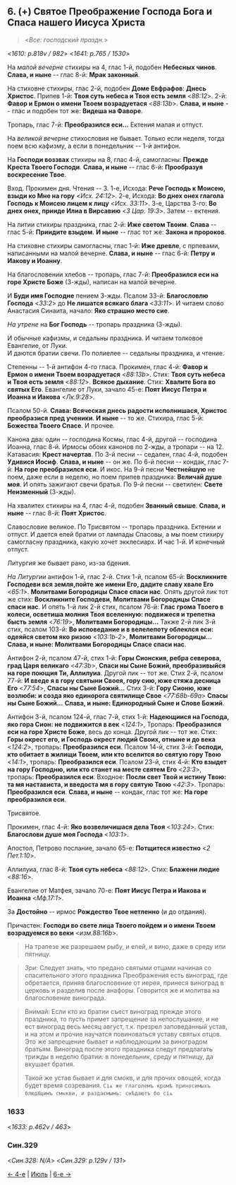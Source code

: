 ## 6. (+) Святое Преображение Господа Бога и Спаса нашего Иисуса Христа

> <*Все: господский праздн.*>

<*1610: p.818v / 982*>
<*1641: p.765 / 1530*>

На *малой вечерне* стихиры на 4, глас 1-й, подобен **Небесных чинов**. 
**Слава, и ныне** -- глас 8-й: **Мрак законный**.

На стиховне стихиры, глас 2-й, подобен **Доме Евфрафов**: **Днесь Христос**. 
Припев 1-й: **Твоя суть небеса и Твоя есть земля** <*88:12*>. 
2-й: **Фавор и Ермон о имени Твоем возрадуетася** <*88:13b*>.
**Слава, и ныне** -- глас и подобен тот же: **Видеша на Фаворе**.

Тропарь, глас 7-й: **Преобразился еси...**
Ектения малая и отпуст.

На *великой вечерне* стихословия не бывает. Только если неделя, тогда поем всю кафизму, 
а если в понедельник -- 1-й антифон.

На **Господи воззвах** стихиры на 8, глас 4-й, самогласны: **Прежде Креста Твоего Господи**. 
**Слава, и ныне** -- глас 6-й: **Прообразуя воскресение Твое**.

Вход. Прокимен дня. Чтения -- 3.
1-е, Исхода: **Рече Господь к Моисею, взыди ко Мне на гору** <*Исх. 24:12*>. 
2-е, Исхода: **Во днех онех глагола Господь к Моисею лицем к лицу** <*Исх. 33:11*>.
3-е, Царства 3-го: **Во днех онех, прииде Илиа в Вирсавию** <*3 Цар. 19:3*>.
Затем -- ектения.

На литии стихиры праздника, глас 2-й: **Иже светом Твоим**. 
**Слава** -- глас 5-й: **Приидите взыдем**. 
**И ныне** -- глас тот же: **Закона и пророков**. 

На стиховне стихиры самогласны, глас 1-й: **Иже древле**, с прпевами, написанными 
на малой вечерне. **Слава, и ныне** -- глас 6-й: **Петру и Иакову и Иоанну**.

На благословении хлебов -- тропарь, глас 7-й: **Преобразился еси на горе Христе Боже**
(3-жды), написан на малой вечерне. 

И **Буди имя Господне** пением 3-жды. Псалом 33-й: **Благословлю Господа** <*33:2*> 
до **Не лишатся всякаго блага** <*33:11*>. 
И читаем слово Анастасия Синаита, начало: **Яко страшно место сие**.

*На утрене* на **Бог Господь** -- тропарь праздника (3-жды).

И обычные кафизмы, и седальны праздника. И читаем толковое Евангелие, от Луки.  
И даются братии свечи. По полиелее -- седальны праздника, и чтение.

Степенны -- 1-й антифон 4-го гласа. 
Прокимен, глас 4-й: **Фавор и Ермон о имени Твоем возрадуетася** <*88:13b*>. 
Стих: **Твоя суть небеса и Твоя есть земля** <*88:12*>. 
**Всякое дыхание**. Стих: **Хвалите Бога во святых Его**. 
Евангелие от Луки, зачало 45-е: **Поят Иисус Петра и Иоанна и Иакова** <*Лк.9:28*>.

Псалом 50-й. **Слава: Всяческая днесь радости исполнишася, Христос преобразися пред ученики**. 
**И ныне** -- то же. Стихира, глас 5-й: **Божества Твоего Спасе**. И прочее. 

Канона два: один -- господина Космы, глас 4-й, другой -- господина Иоанна, глас 8-й. 
Ирмосы обоих канонов по 2-жды, а тропари -- на 12. Катавасия: **Крест начертав**. 
По 3-й песни -- седален, глас 4-й, подобен **Удивися Иосиф**. **Слава, и ныне** -- он же. 
По 6-й песни -- кондак, глас 7-й: **На горе преобразился еси**. И икос. 
На 9-й песни **Честнейшую** не поем, даже если в неделю, но поем припев праздника: 
**Величай душе моя**. И опять зажигают свечи братья. 
По 9-й песни -- светилен: **Свете Неизменный** (3-жды). 

На хвалитех стихиры на 4, глас 4-й, подобен **Званный свыше**. 
**Слава, и ныне** -- глас 8-й: **Поят Христос**. 

Славословие великое. По Трисвятом -- тропарь праздника. Ектении и отпуст. 
И дается елей братии от лампады Спасовы, а мы поем стихиру самогласну праздника, 
какую хочет экклесиарх. И час 1-й. И конечный отпуст.

Литургия же бывает рано, из-за бдения.

*На Литургии* антифон 1-й, глас 2-й. 
Стих 1-й, псалом 65-й: **Воскликните Господеви вся земля,пойте же имени Его, дадите славу хвале Его** <*65:1*>. 
**Молитвами Богородицы Спасе спаси нас**. 
Опять другой лик тот же стих: **Воскликните Господеви**, **Молитвами Богородицы Спасе спаси нас**.
И опять 1-й лик 2-й стих, псалом 76-й: **Глас грома Твоего в колеси, осветиша молния 
Твоя вселенную: подвижеся и трепетна бысть земля** <*76:19*>, **Молитвами Богородицы...** 
Также 2-й лик 3-й стих, псалом 103-й: **Во исповедание и в велелепоту облеклся еси: 
одеяйся светом яко ризою** <*103:1b-2*>, **Молитвами Богородицы...**
**Слава, и ныне: Молитвами Богородицы Спасе спаси нас**.

Антифон 2-й, псалом 47-й, стих 1-й: **Горы Сионския, ребра северова, град Царя великаго** <*47:3b*>, 
**Спаси ны Сыне Божий, преобразивыйся на горе поющия Ти, Аллилуиа**. 
Другой лик -- тот же. 
Стих 2-й, псалом 77-й: **И введе я в гору святыни Своея, гору сию, юже стяжа десница Его** <*77:54*>, 
**Спасы ны Сыне Божий...**
Стих 3-й: **Гору Сионю, юже возлюби: и созда яко единорога святилище Свое** <*77:68b-69a*>
**Спасы ны Сыне Божий...** **Слава, и ныне: Единородный Сыне и Слове Божий**. 

Антифон 3-й, псалом 124-й, глас 7-й, стих 1-й: **Надеющиися на Господа, яко гора Сион: не подвижится в век** <*124:1*>,
Тропарь: **Преобразился еси на горе Христе Боже**, весь до конца.
Другой лик -- тот же.
Стих: **Горы окрест его, и Господь окрест людий Своих, отныне и до века** <*124:2*>,
тропарь: **Преобразился еси**.
Псалом 14-й, стих 3-й: **Господи, кто обитает в жилищи Твоем, или кто вселится во святую гору Твою** <*14:1*>,
тропарь: **Преобразился еси**.
Псалом 23-й, стих 4-й: **Кто взыдет на гору Господню, или кто станет на месте святем Его** <*23:3*>,
тропарь: **Преобразился еси**.
Входное: **Посли свет Твой и истину Твою: та мя настависта, и введоста мя в гору святую Твою** <*42:3*>.
Тропарь: **Преобразился еси**. 
**Слава, и ныне** -- кондак, глас тот же: **На горе преобразился еси**. 

Трисвятое. 

Прокимен, глас 4-й: **Яко возвеличишася дела Твоя** <*103:24*>. 
Стих: **Благослови душе моя Господа** <*103:1*>. 

Апостол, Петрово послание, зачало 65-е: **Потщитеся известно** <*2 Пет.1:10*>. 

Аллилуиа, глас 8-й: **Твоя суть небеса** <*88:12*>.
Стих: **Блажени людие** <*88:16*>.

Евангелие от Матфея, зачало 70-е: **Поят Иисус Петра и Иакова и Иоанна** <*Мф.17:1*>.

За **Достойно** -- ирмос **Рождество Твое нетленно** (и до отдания). 

Причастен: **Господи во свете лица Твоего пойдем и о имени Твоем возрадуемся во веки** <*изм.88:16b*>.

> На трапезе же разрешаем рыбу, и елей, и вино, даже в среду или пятницу. 

> *Зри:* Следует знать, что предано святыми отцами начиная со спасительного этого праздника 
> Преображения есть виноград, где обретается, приняв благословение от иерея, принеся 
> виноград в церковь и разделив после анафоры. Говорится же и молитва на благословение 
> винограда.

> Внимай: Если кто из братии съест виноград прежде этого праздника, то пусть примет 
> запрещение за непослушание, и не ест виноград весь месяц август, т.к. презрел 
> заповеданный устав, и на этом и прочие научатся повиноваться уставу святых отцов. 
> Это же запрещение бывает и наблюдающим за виноградом братьям. 
> Виноград после этого праздника следут предлагать трижды в неделю братии: в 
> понедельник, среду и пятницу, да вкушает братия. 
>  
> Такой же устав бывает и для смокв, и для прочих овощей, когда будет время созревания. 
> `Сіѧ же глаголемъ кромѣ приносимыхъ блюдꙋщимъ смѡкви, и раздаємымъ: снѣдаютъ бо сіѧ`

### 1633

<*1633: p.462v / 463*>


### Син.329

<*Син.328: N/A*>
<*Син.329: p.129v / 131*>


[← 4-е](08_04_SAB.ru.md) | [Июль](README.md#5-й) | [6-е →](08_06_SAB.ru.md)
